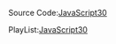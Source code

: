 Source Code:[JavaScript30](https://github.com/GlennOu66304/JavaScript30-wesboss)

PlayList:[JavaScript30](https://www.youtube.com/watch?v=VuN8qwZoego&list=PLu8EoSxDXHP6CGK4YVJhL_VWetA865GOH)
